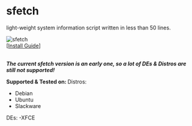 # sfetch
light-weight system information script written in less than 50 lines. 

![sfetch](https://i.imgur.com/I92HyDx.png)
<br/> 
[[Install Guide](https://github.com/sean0262/sfetch/wiki/Install)]  
  
<br/>  
<b><i>The current sfetch version is an early one, so a lot of DEs & Distros are still not supported!</b></i> 
<br/>  
  
<b>Supported & Tested on:  </b>
Distros:
- Debian
- Ubuntu  
- Slackware  

DEs:
-XFCE
